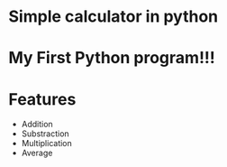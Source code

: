 # Simple calculator in python

# My First Python program!!!

# Features

- Addition
- Substraction
- Multiplication
- Average
